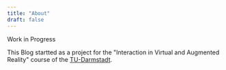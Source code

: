 ```yaml
---
title: "About"
draft: false
---
```

Work in Progress

This Blog startted as a project for the "Interaction in Virtual and Augmented Reality" course of the [TU-Darmstadt](https://www.tu-darmstadt.de/). 
